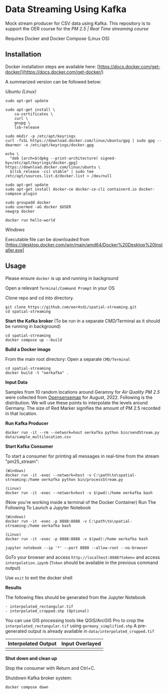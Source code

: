 Data Streaming Using Kafka
============

Mock stream producer for CSV data using Kafka. This repository is to support the OER course for the *PM 2.5 | Real Time streaming course*

Requires Docker and Docker Compose (Linux OS)

Installation
-------------------

Docker installation steps are available here: [https://docs.docker.com/get-docker/](https://docs.docker.com/get-docker/)

A summarized version can be followed below:

*Ubuntu (Linux)*

```
sudo apt-get update

sudo apt-get install \
    ca-certificates \
    curl \
    gnupg \
    lsb-release
    
sudo mkdir -p /etc/apt/keyrings
curl -fsSL https://download.docker.com/linux/ubuntu/gpg | sudo gpg --dearmor -o /etc/apt/keyrings/docker.gpg

echo \
  "deb [arch=$(dpkg --print-architecture) signed-by=/etc/apt/keyrings/docker.gpg] https://download.docker.com/linux/ubuntu \
  $(lsb_release -cs) stable" | sudo tee /etc/apt/sources.list.d/docker.list > /dev/null
  
sudo apt-get update
sudo apt-get install docker-ce docker-ce-cli containerd.io docker-compose-plugin

sudo groupadd docker
sudo usermod -aG docker $USER
newgrp docker

docker run hello-world

```

*Windows*

Executable file can be downloaded from [https://desktop.docker.com/win/main/amd64/Docker%20Desktop%20Installer.exe]


Usage
-------------------

Please ensure `docker` is up and running in background

Open a relevant `Terminal/Command Prompt` in your OS

Clone repo and cd into directory.

```
git clone https://github.com/oer4sdi/spatial-streaming.git
cd spatial-streaming
```

**Start the Kafka broker** (To be run in a separate CMD/Terminal as it should be running in background)

```
cd spatial-streaming
docker compose up --build
```

**Build a Docker image**

From the main root directory:
Open a separate `CMD/Terminal`

```
cd spatial-streaming
docker build -t "oerkafka" .
```

**Input Data**

Samples from 10 random locations around Geramny for *Air Quality PM 2.5* were collected from [Opensensemap](https://opensensemap.org/) for August, 2022. Following is the distribution. We will use these points to interpolate the levels around Germany. The size of Red Marker signifies the amount of PM 2.5 recorded in that location.



**Run Kafka Producer**

```
docker run -it --rm --network=host oerkafka python bin/sendStream.py data/sample_multilocation.csv
```

**Start Kafka Consumer**

To start a consumer for printing all messages in real-time from the stream "pm25_stream":

```
(Windows)
docker run -it -exec --network=host -v C:\path\to\spatial-streaming:/home oerkafka python bin/processStream.py

(Linux)
docker run -it -exec --network=host -v $(pwd):/home oerkafka bash
```

(Now you're working inside a terminal of the Docker Container)
Run The Following To Launch a Jupyter Notebook


```
(Windows)
docker run -it -exec -p 8888:8888 -v C:\path\to\spatial-streaming:/home oerkafka bash

(Linux)
docker run -it -exec -p 8888:8888 -v $(pwd):/home oerkafka bash

jupyter notebook --ip '*' --port 8888 --allow-root --no-browser
```

GoTo your browser and access `http://localhost:8888?token=` and access `interpolation.ipynb`
(`Token` should be available in the previous command output)

Use `exit` to exit the docker shell

**Results**

The following files should be generated from the Jupyter Notebook
```
- interpolated_rectangular.tif
- interpolated_cropped.shp (Optional)
```

You can use GIS processing tools like QGIS/ArcGIS Pro to crop the `interpolated_rectangular.tif` using `germany_simplified.shp`
A pre-generated output is already available in `data/interpolated_cropped.tif`

| Interpolated Output | Input Overlayed |
| --------------- | --------------- |
|  |  |

**Shut down and clean up**

Stop the consumer with Return and Ctrl+C.

Shutdown Kafka broker system:

```
docker compose down
```
